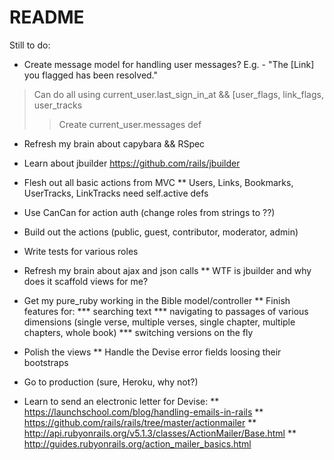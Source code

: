 # README

Still to do:
* Create message model for handling user messages? E.g. - "The [Link] you flagged has been resolved."
> Can do all using current_user.last_sign_in_at && [user_flags, link_flags, user_tracks
>> Create current_user.messages def

* Refresh my brain about capybara && RSpec

* Learn about jbuilder
https://github.com/rails/jbuilder

* Flesh out all basic actions from MVC
** Users, Links, Bookmarks, UserTracks, LinkTracks need self.active defs

* Use CanCan for action auth (change roles from strings to ??)
* Build out the actions (public, guest, contributor, moderator, admin)

* Write tests for various roles

* Refresh my brain about ajax and json calls
** WTF is jbuilder and why does it scaffold views for me?

* Get my pure_ruby working in the Bible model/controller
** Finish features for:
*** searching text
*** navigating to passages of various dimensions (single verse, multiple verses, single chapter, multiple chapters, whole book)
*** switching versions on the fly

* Polish the views
** Handle the Devise error fields loosing their bootstraps

* Go to production (sure, Heroku, why not?)
* Learn to send an electronic letter for Devise:
** https://launchschool.com/blog/handling-emails-in-rails
** https://github.com/rails/rails/tree/master/actionmailer
** http://api.rubyonrails.org/v5.1.3/classes/ActionMailer/Base.html
** http://guides.rubyonrails.org/action_mailer_basics.html

